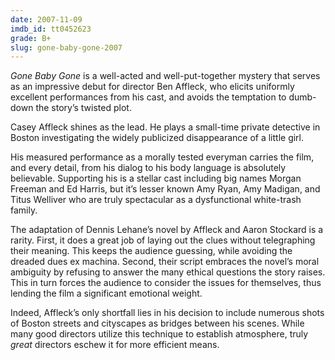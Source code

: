 ```yaml
---
date: 2007-11-09
imdb_id: tt0452623
grade: B+
slug: gone-baby-gone-2007
---
```


_Gone Baby Gone_ is a well-acted and well-put-together mystery that serves as an impressive debut for director Ben Affleck, who elicits uniformly excellent performances from his cast, and avoids the temptation to dumb-down the story’s twisted plot.

Casey Affleck shines as the lead. He plays a small-time private detective in Boston investigating the widely publicized disappearance of a little girl.

His measured performance as a morally tested everyman carries the film, and every detail, from his dialog to his body language is absolutely believable. Supporting his is a stellar cast including big names Morgan Freeman and Ed Harris, but it’s lesser known Amy Ryan, Amy Madigan, and Titus Welliver who are truly spectacular as a dysfunctional white-trash family.

The adaptation of Dennis Lehane’s novel by Affleck and Aaron Stockard is a rarity. First, it does a great job of laying out the clues without telegraphing their meaning. This keeps the audience guessing, while avoiding the dreaded dues ex machina. Second, their script embraces the novel’s moral ambiguity by refusing to answer the many ethical questions the story raises. This in turn forces the audience to consider the issues for themselves, thus lending the film a significant emotional weight.

Indeed, Affleck’s only shortfall lies in his decision to include numerous shots of Boston streets and cityscapes as bridges between his scenes. While many good directors utilize this technique to establish atmosphere, truly _great_ directors eschew it for more efficient means.
